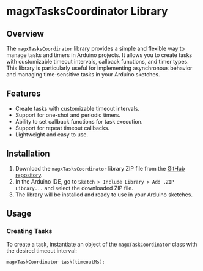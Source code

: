 # magxTasksCoordinator Library

## Overview

The `magxTasksCoordinator` library provides a simple and flexible way to manage tasks and timers in Arduino projects. It allows you to create tasks with customizable timeout intervals, callback functions, and timer types. This library is particularly useful for implementing asynchronous behavior and managing time-sensitive tasks in your Arduino sketches.

## Features

- Create tasks with customizable timeout intervals.
- Support for one-shot and periodic timers.
- Ability to set callback functions for task execution.
- Support for repeat timeout callbacks.
- Lightweight and easy to use.

## Installation

1. Download the `magxTasksCoordinator` library ZIP file from the [GitHub repository](https://github.com/your-username/magxTasksCoordinator).
2. In the Arduino IDE, go to `Sketch > Include Library > Add .ZIP Library...` and select the downloaded ZIP file.
3. The library will be installed and ready to use in your Arduino sketches.

## Usage

### Creating Tasks

To create a task, instantiate an object of the `magxTaskCoordinator` class with the desired timeout interval:

```cpp
magxTaskCoordinator task(timeoutMs);
